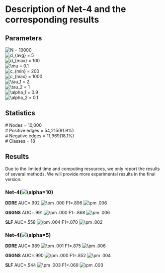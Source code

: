 # Description of Net-4 and the corresponding results

## Parameters
<img src="https://latex.codecogs.com/svg.image?N" title="N" /> = 10000  
<img src="https://latex.codecogs.com/svg.image?d_{avg}" title="d_{avg}" /> = 5  
<img src="https://latex.codecogs.com/svg.image?d_{max}" title="d_{max}" /> = 100  
<img src="https://latex.codecogs.com/svg.image?\mu" title="\mu" /> = 0.1  
<img src="https://latex.codecogs.com/svg.image?c_{min}" title="c_{min}" /> = 200  
<img src="https://latex.codecogs.com/svg.image?c_{max}" title="c_{max}" /> = 1000  
<img src="https://latex.codecogs.com/svg.image?\tau_1" title="\tau_1" /> = 2  
<img src="https://latex.codecogs.com/svg.image?\tau_2" title="\tau_2" /> = 1  
<img src="https://latex.codecogs.com/svg.image?\alpha_1" title="\alpha_1" /> = 0.9  
<img src="https://latex.codecogs.com/svg.image?\alpha_2" title="\alpha_2" /> = 0.1

## Statistics
\# Nodes = 10,000  
\# Positive edges = 54,215(81.9%)  
\# Negative edges = 11,969(18.1%)  
\# Classes = 18

## Results
Due to the limited time and computing resources, we only report the results of several methods.
We will provide more experimental results in the final version.

### Net-4(<img src="https://latex.codecogs.com/svg.image?\alpha" title="\alpha" />=10)
**DDRE**  AUC=.992 <img src="https://latex.codecogs.com/svg.image?\pm" title="\pm" /> .000  F1=.896 <img src="https://latex.codecogs.com/svg.image?\pm" title="\pm" /> .006

**GSGNS**  AUC=.991 <img src="https://latex.codecogs.com/svg.image?\pm" title="\pm" /> .000  F1=.868 <img src="https://latex.codecogs.com/svg.image?\pm" title="\pm" /> .006

**SLF**   AUC=.558 <img src="https://latex.codecogs.com/svg.image?\pm" title="\pm" /> .004  F1=.070 <img src="https://latex.codecogs.com/svg.image?\pm" title="\pm" /> .002

### Net-4(<img src="https://latex.codecogs.com/svg.image?\alpha" title="\alpha" />=5)
**DDRE**  AUC=.989 <img src="https://latex.codecogs.com/svg.image?\pm" title="\pm" /> .001  F1=.875 <img src="https://latex.codecogs.com/svg.image?\pm" title="\pm" /> .006

**GSGNS**  AUC=.990 <img src="https://latex.codecogs.com/svg.image?\pm" title="\pm" /> .000  F1=.852 <img src="https://latex.codecogs.com/svg.image?\pm" title="\pm" /> .004

**SLF**   AUC=.544 <img src="https://latex.codecogs.com/svg.image?\pm" title="\pm" /> .003  F1=.069 <img src="https://latex.codecogs.com/svg.image?\pm" title="\pm" /> .003
